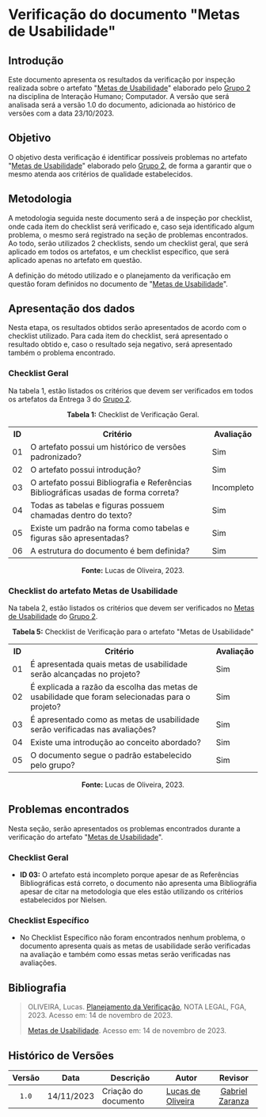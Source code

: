 # Verificação do documento "Metas de Usabilidade"

## Introdução

Este documento apresenta os resultados da verificação por inspeção realizada sobre o artefato "[Metas de Usabilidade](https://interacao-humano-computador.github.io/2023.2-Ventoy/AnaliseDeRequisitos/metasUsabilidade/)" elaborado pelo [Grupo 2](https://interacao-humano-computador.github.io/2023.2-Ventoy/) na disciplina de Interação Humano; Computador. A versão que será analisada será a versão 1.0 do documento, adicionada ao histórico de versões com a data 23/10/2023.

## Objetivo

O objetivo desta verificação é identificar possíveis problemas no artefato "[Metas de Usabilidade](https://interacao-humano-computador.github.io/2023.2-Ventoy/AnaliseDeRequisitos/metasUsabilidade/)" elaborado pelo [Grupo 2](https://interacao-humano-computador.github.io/2023.2-Ventoy/), de forma a garantir que o mesmo atenda aos critérios de qualidade estabelecidos.

## Metodologia

A metodologia seguida neste documento será a de inspeção por checklist, onde cada item do checklist será verificado e, caso seja identificado algum problema, o mesmo será registrado na seção de problemas encontrados. Ao todo, serão utilizados 2 checklists, sendo um checklist geral, que será aplicado em todos os artefatos, e um checklist específico, que será aplicado apenas no artefato em questão.

A definição do método utilizado e o planejamento da verificação em questão foram definidos no documento de "[Metas de Usabilidade](https://interacao-humano-computador.github.io/2023.2-Ventoy/AnaliseDeRequisitos/metasUsabilidade/)".

## Apresentação dos dados

Nesta etapa, os resultados obtidos serão apresentados de acordo com o checklist utilizado. Para cada item do checklist, será apresentado o resultado obtido e, caso o resultado seja negativo, será apresentado também o problema encontrado.

### Checklist Geral

Na tabela 1, estão listados os critérios que devem ser verificados em todos os artefatos da Entrega 3 do [Grupo 2](https://interacao-humano-computador.github.io/2023.2-Ventoy/).

<div align="center">
<p><b>Tabela 1:</b> Checklist de Verificação Geral.</p>

  <table>
    <tr>
      <th>ID</th>
      <th>Critério</th>
      <th>Avaliação</th>
    </tr>
    <tr>
      <td>01</td>
      <td>O artefato possui um histórico de versões padronizado?</td>
      <td>Sim</td>
    </tr>
    <tr>
      <td>02</td>
      <td>O artefato possui introdução?</td>
      <td>Sim</td>
    </tr>
    <tr>
      <td>03</td>
      <td>O artefato possui Bibliografia e Referências Bibliográficas usadas de forma correta?</td>
      <td>Incompleto</td>
    </tr>
    <tr>
      <td>04</td>
      <td>Todas as tabelas e figuras possuem chamadas dentro do texto?</td>
      <td>Sim</td>
    </tr>
    <tr>
      <td>05</td>
      <td>Existe um padrão na forma como tabelas e figuras são apresentadas?</td>
      <td>Sim</td>
    </tr>
    <tr>
      <td>06</td>
      <td>A estrutura do documento é bem definida?</td>
      <td>Sim</td>
    </tr>
  </table>

<p><b>Fonte:</b> Lucas de Oliveira, 2023.</p>
</div>


### Checklist do artefato Metas de Usabilidade

Na tabela 2, estão listados os critérios que devem ser verificados no [Metas de Usabilidade](https://interacao-humano-computador.github.io/2023.2-Ventoy/AnaliseDeRequisitos/metasUsabilidade/) do [Grupo 2](https://interacao-humano-computador.github.io/2023.2-Ventoy/).

<div align="center">
  <p><b>Tabela 5:</b> Checklist de Verificação para o artefato "Metas de Usabilidade"</p>
  <table>
    <tr>
      <th>ID</th>
      <th>Critério</th>
      <th>Avaliação</th>
    </tr>
    <tr>
      <td>01</td>
      <td>É apresentada quais metas de usabilidade  serão alcançadas no projeto?</td>
      <td>Sim</td>
    </tr>
    <tr>
      <td>02</td>
      <td>É explicada a razão da escolha  das metas de usabilidade que foram selecionadas para o projeto?</td>
      <td>Sim</td>
    </tr>
    <tr>
      <td>03</td>
      <td>É apresentado como as metas de usabilidade serão verificadas nas avaliações? </td>
      <td>Sim</td>
    </tr>
    <tr>
      <td>04</td>
      <td>Existe uma introdução ao conceito abordado?</td>
      <td>Sim</td>
    </tr>
    <tr>
      <td>05</td>
      <td>O documento segue o padrão estabelecido pelo grupo?</td>
      <td>Sim</td>
    </tr>
     
  </table>


<p><b>Fonte:</b> Lucas de Oliveira, 2023.</p>
</div>


## Problemas encontrados

Nesta seção, serão apresentados os problemas encontrados durante a verificação do artefato "[Metas de Usabilidade](https://interacao-humano-computador.github.io/2023.2-Ventoy/AnaliseDeRequisitos/metasUsabilidade/)".

### Checklist Geral

- **ID 03:** O artefato está incompleto porque apesar de as Referências Bibliográficas está correto, o documento não apresenta uma Bibliográfia apesar de citar na metodologia que eles estão utilizando os critérios estabelecidos por Nielsen.

### Checklist Específico

- No Checklist Específico não foram encontrados nenhum problema, o documento apresenta quais as metas de usabilidade serão verificadas na avaliação e também como essas metas serão verificadas nas avaliações.

  
## Bibliografia
>
> OLIVEIRA, Lucas. [Planejamento da Verificação](https://github.com/Interacao-Humano-Computador/2023.2-NotaLegal/blob/main/docs/verificacao/Grupo%202/Entrega%203/planejamento-verificacao.md), NOTA LEGAL, FGA, 2023. Acesso em: 14 de novembro de 2023.
>
>  [Metas de Usabilidade](https://interacao-humano-computador.github.io/2023.2-Ventoy/AnaliseDeRequisitos/metasUsabilidade/). Acesso em: 14 de novembro de 2023.

## Histórico de Versões

| Versão | Data   | Descrição     | Autor     |  Revisor        |
| :----: | ------ | ------------- | --------- | :-------------: |
| `1.0`  | 14/11/2023 | Criação do documento  | [Lucas de Oliveira](https://github.com/LucasOliveiraDiasMarquesFerreira) | [Gabriel Zaranza](https://github/GZaranza)  |
